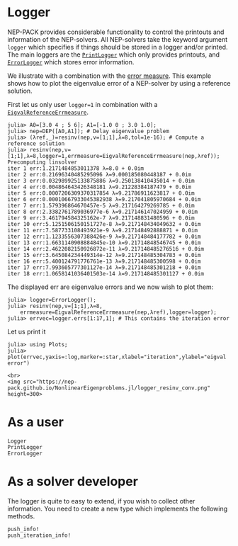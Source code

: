 # Logger

NEP-PACK provides considerable functionality to control the printouts and information of the NEP-solvers. 
All NEP-solvers take the keyword argument `logger` which specifies if things should be stored in 
a logger and/or printed. The main loggers are the [`PrintLogger`](@ref) which
only provides printouts, and [`ErrorLogger`](@ref) which stores error information.

We illustrate with a combination with the [error measure](errmeasure.md). This example
shows how to plot the eigenvalue error of a NEP-solver by using a reference solution.

First let us only user `logger=1` in combination with a [`EigvalReferenceErrmeasure`](@ref).
```julia-repl
julia> A0=[3.0 4 ; 5 6]; A1=[-1.0 0 ; 3.0 1.0];
julia> nep=DEP([A0,A1]); # Delay eigenvalue problem
julia> (λref,_)=resinv(nep,v=[1;1],λ=8,tol=1e-16); # Compute a reference solution
julia> resinv(nep,v=[1;1],λ=8,logger=1,errmeasure=EigvalReferenceErrmeasure(nep,λref));
Precomputing linsolver
iter 1 err:1.2171484853011378 λ=8.0 + 0.0im
iter 2 err:0.21696340485295096 λ=9.000185080448187 + 0.0im
iter 3 err:0.032989925133875886 λ=9.250138410435014 + 0.0im
iter 4 err:0.004864643426348181 λ=9.21228384187479 + 0.0im
iter 5 err:0.0007206309370317854 λ=9.21786911623817 + 0.0im
iter 6 err:0.00010667933045382938 λ=9.217041805970684 + 0.0im
iter 7 err:1.579396864670457e-5 λ=9.217164279269785 + 0.0im
iter 8 err:2.3382761789036977e-6 λ=9.217146147024959 + 0.0im
iter 9 err:3.461794584325162e-7 λ=9.217148831480596 + 0.0im
iter 10 err:5.1251506150151727e-8 λ=9.217148434049632 + 0.0im
iter 11 err:7.587733108493921e-9 λ=9.217148492888871 + 0.0im
iter 12 err:1.1233556307388426e-9 λ=9.217148484177782 + 0.0im
iter 13 err:1.6631140908884845e-10 λ=9.21714848546745 + 0.0im
iter 14 err:2.4622082150926872e-11 λ=9.217148485276516 + 0.0im
iter 15 err:3.645084234449314e-12 λ=9.217148485304783 + 0.0im
iter 16 err:5.400124791776761e-13 λ=9.217148485300598 + 0.0im
iter 17 err:7.993605777301127e-14 λ=9.217148485301218 + 0.0im
iter 18 err:1.0658141036401503e-14 λ=9.217148485301127 + 0.0im
```
The displayed err are eigenvalue errors and we now wish to plot them:
```jula-repl
julia> logger=ErrorLogger(); 
julia> resinv(nep,v=[1;1],λ=8,
    errmeasure=EigvalReferenceErrmeasure(nep,λref),logger=logger);
julia> errvec=logger.errs[1:17,1]; # This contains the iteration error
```
Let us print it
```julia-repl
julia> using Plots;
julia> plot(errvec,yaxis=:log,marker=:star,xlabel="iteration",ylabel="eigval error")
```
```@raw html
<br>
<img src="https://nep-pack.github.io/NonlinearEigenproblems.jl/logger_resinv_conv.png" height=300>
```

# As a user
```@docs
Logger
PrintLogger
ErrorLogger
```

# As a solver developer

The logger is quite to easy to extend, if you wish to collect other information. You need
to create a new type which implements the following methods.

```@docs
push_info!
push_iteration_info!
```
